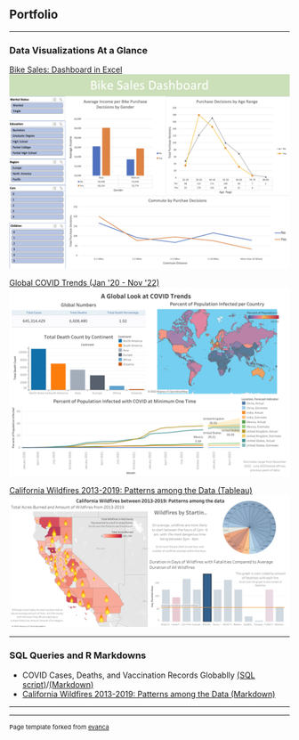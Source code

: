 ## Portfolio

---

### Data Visualizations At a Glance

[Bike Sales: Dashboard in Excel](https://github.com/meschle/Bike-Sales-Excel-/blob/main/README.md)
<img src="Images/Bike_Sales_Dashboard_SG.png?raw=true"/>

[Global COVID Trends (Jan '20 - Nov '22)](https://public.tableau.com/app/profile/megan.schlebecker/viz/GlobalCOVIDTrendsJan20-Nov22/GlobalCOVIDTrends)
<img src="images/Tab.COVID.dashboard.png?raw=true"/>

[California Wildfires 2013-2019: Patterns among the Data (Tableau)](https://public.tableau.com/views/ProjectWildfire/CaliforniaWildfiresbetween2013-2019Patternsamongthedata?:language=en-US&:display_count=n&:origin=viz_share_link)
<img src="images/California Wildfires between 2013-2019_ Patterns among the data.png?raw=true"/>

---

### SQL Queries and R Markdowns

- COVID Cases, Deaths, and Vaccination Records Globablly [(SQL script)](COVID_Project.sql)/[(Markdown)](https://github.com/meschle/COVID_Trends/blob/9b9eba6891c1a5fe930b0243790eb822edeff856/COVID-markdown.md) 
- [California Wildfires 2013-2019: Patterns among the Data (Markdown)](CaliforniaWildfiresProject.md)


---




---
<p style="font-size:11px">Page template forked from <a href="https://github.com/evanca/quick-portfolio">evanca</a></p>
<!-- Remove above link if you don't want to attibute -->

<!-- Markdown is style used to format-->
